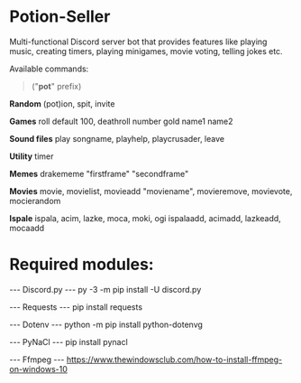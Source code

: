 # Potion-Seller

Multi-functional Discord server bot that provides features like playing music, creating timers, playing minigames,
movie voting, telling jokes etc.


Available commands:

> ("**pot**" prefix)

**Random**
(pot)ion, spit, invite 

**Games**
roll default 100, deathroll number gold name1 name2

**Sound files**
play songname, playhelp, playcrusader, leave 

**Utility**
timer

**Memes** 
drakememe "firstframe" "secondframe"

**Movies**
movie, movielist, movieadd "moviename", movieremove, movievote, mocierandom

**Ispale**
ispala, acim, lazke, moca, moki, ogi
ispalaadd, acimadd, lazkeadd, mocaadd 


# Required modules:

--- Discord.py ---
py -3 -m pip install -U discord.py

--- Requests ---
pip install requests

--- Dotenv ---
python -m pip install python-dotenvg

--- PyNaCl ---
pip install pynacl

--- Ffmpeg ---
https://www.thewindowsclub.com/how-to-install-ffmpeg-on-windows-10
